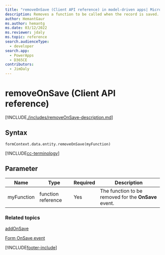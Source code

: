 ```yaml
---
title: "removeOnSave (Client API reference) in model-driven apps| MicrosoftDocs"
description: Removes a function to be called when the record is saved.
author: HemantGaur
ms.author: hemantg
ms.date: 03/12/2022
ms.reviewer: jdaly
ms.topic: reference
search.audienceType: 
  - developer
search.app: 
  - PowerApps
  - D365CE
contributors:
  - JimDaly
---
```

# removeOnSave (Client API reference)



[!INCLUDE[./includes/removeOnSave-description.md](./includes/removeOnSave-description.md)]

## Syntax

`formContext.data.entity.removeOnSave(myFunction)`

[!INCLUDE[cc-terminology](../../../../data-platform/includes/cc-terminology.md)]

## Parameter

|Name|Type|Required|Description|
|--|--|--|--|
|myFunction|function reference|Yes|The function to be removed for the **OnSave** event.

### Related topics

[addOnSave](addOnSave.md)

[Form OnSave event](../events/form-onsave.md)



[!INCLUDE[footer-include](../../../../../includes/footer-banner.md)]